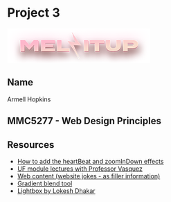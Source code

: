 # Project 3

![Melzitup Logo](images/logo.png)

<h2>Name</h2>
Armell Hopkins

## MMC5277 - Web Design Principles

## Resources
* [How to add the heartBeat and zoomInDown effects](https://animate.style/)
* [UF module lectures with Professor Vasquez](https://ufl.instructure.com/courses/418174/modules)
* [Web content (website jokes - as filler information)](https://parade.com/1041830/marynliles/clean-jokes/)
* [Gradient blend tool](https://cssgradient.io/)
* [Lightbox by Lokesh Dhakar](https://lokeshdhakar.com/projects/lightbox2/)

